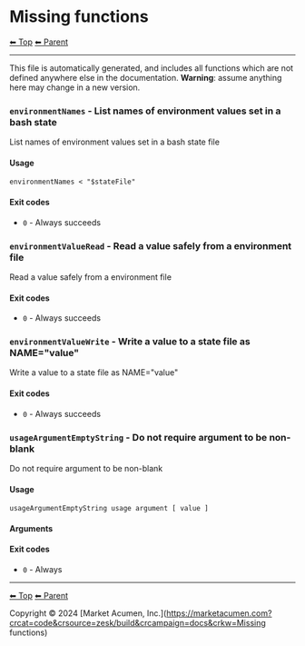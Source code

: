 # Missing functions

<!-- TEMPLATE header 2 -->
[⬅ Top](index.md) [⬅ Parent ](../index.md)
<hr />

This file is automatically generated, and includes all functions which are not defined anywhere else in the documentation. **Warning**: assume anything here may change in a new version. 


### `environmentNames` - List names of environment values set in a bash state

List names of environment values set in a bash state file

#### Usage

    environmentNames < "$stateFile"
    

#### Exit codes

- `0` - Always succeeds

### `environmentValueRead` - Read a value safely from a environment file

Read a value safely from a environment file

#### Exit codes

- `0` - Always succeeds

### `environmentValueWrite` - Write a value to a state file as NAME="value"

Write a value to a state file as NAME="value"

#### Exit codes

- `0` - Always succeeds

### `usageArgumentEmptyString` - Do not require argument to be non-blank

Do not require argument to be non-blank

#### Usage

    usageArgumentEmptyString usage argument [ value ]
    

#### Arguments



#### Exit codes

- `0` - Always

<!-- TEMPLATE footer 5 -->
<hr />

[⬅ Top](index.md) [⬅ Parent ](../index.md)

Copyright &copy; 2024 [Market Acumen, Inc.](https://marketacumen.com?crcat=code&crsource=zesk/build&crcampaign=docs&crkw=Missing functions)
